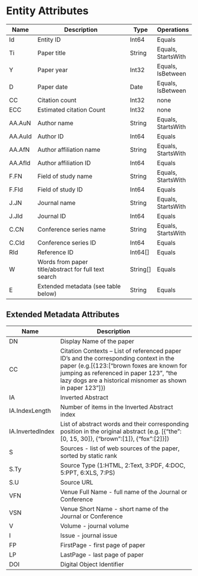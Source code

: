   <!-- 
NavPath: Academic Knowledge API
LinkLabel: Entity Attributes
Url: Academic-Knowledge-API/documentation/EntityAttributes
Weight: 60
-->

# Entity Attributes

Name	|Description	            |Type       | Operations
------- | ------------------------- | --------- | ----------------------------
Id		|Entity ID					|Int64		|Equals
Ti		|Paper title				|String		|Equals,<br/>StartsWith 	
Y		|Paper year					|Int32		|Equals,<br/>IsBetween
D		|Paper date					|Date		|Equals,<br/>IsBetween
CC		|Citation count				|Int32		|none  
ECC		|Estimated citation Count		|Int32		|none
AA.AuN	|Author name				|String		|Equals,<br/>StartsWith
AA.AuId	|Author ID					|Int64		|Equals
AA.AfN	|Author affiliation name	|String		|Equals,<br/>StartsWith
AA.AfId	|Author affiliation ID		|Int64		|Equals
F.FN	|Field of study name		|String		|Equals,<br/>StartsWith
F.FId	|Field of study ID			|Int64		|Equals
J.JN	|Journal name				|String		|Equals,<br/>StartsWith
J.JId	|Journal ID					|Int64		|Equals
C.CN	|Conference series name		|String		|Equals,<br/>StartsWith
C.CId	|Conference series ID		|Int64		|Equals
RId	    |Reference ID				|Int64[]		|Equals
W       |Words from paper title/abstract for full text search |String[] |Equals
E		|Extended metadata (see table below) |String |Equals  

## Extended Metadata Attributes ##

Name    | Description               
--------|---------------------------	
DN		| Display Name of the paper 
CC		| Citation Contexts – List of referenced paper ID’s and the corresponding context in the paper (e.g.[{123:[“brown foxes are known for jumping as referenced in paper 123”, “the lazy dogs are a historical misnomer as shown in paper 123”]})
IA		| Inverted Abstract
IA.IndexLength	| Number of items in the Inverted Abstract index
IA.InvertedIndex	| List of abstract words and their corresponding position in the original abstract (e.g. [{“the”:[0, 15, 30]}, {“brown”:[1]}, {“fox”:[2]}])
S		| Sources - list of web sources of the paper, sorted by static rank
S.Ty	| Source Type (1:HTML, 2:Text, 3:PDF, 4:DOC, 5:PPT, 6:XLS, 7:PS)
S.U		| Source URL
VFN		| Venue Full Name - full name of the Journal or Conference
VSN		| Venue Short Name - short name of the Journal or Conference
V		| Volume - journal volume
I 		| Issue - journal issue
FP		| FirstPage - first page of paper
LP 		| LastPage - last page of paper
DOI		| Digital Object Identifier		
